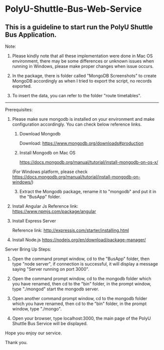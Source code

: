 # PolyU-Shuttle-Bus-Web-Service

This is a guideline to start run the PolyU Shuttle Bus Application.
--------------------------------------------------------------------------------------

Note: 

1. Please kindly note that all these implementation were done in Mac OS environment, there may be some differences or unknown issues when running in Windows, please make proper changes when issue occurs.

2. In the package, there is folder called "MongoDB Screenshots" to create MongoDB accordingly as when I tried to export the script, no records exported.

3. To insert the data, you can refer to the folder "route timetables".

--------------------------------------------------------------------------------------

Prerequisites:

1. Please make sure mongodb is installed on your environment and make configuration accordingly.  You can check below reference links.

   1) Download Mongodb

      Download: https://www.mongodb.org/downloads#production
   
   2) Install Mongodb on Mac OS

   	  https://docs.mongodb.org/manual/tutorial/install-mongodb-on-os-x/

	 (For Windows platform, please check https://docs.mongodb.org/manual/tutorial/install-mongodb-on-windows/)

   3) Extract the Mongodb package, rename it to "mongodb" and put it in the "BusApp" folder. 


2. Install Angular Js
	Reference link: https://www.npmjs.com/package/angular	

3. Install Express Server 

   Reference link: http://expressjs.com/starter/installing.html

4. Install Node.js
 https://nodejs.org/en/download/package-manager/


 Server Bring Up Steps:
 1. Open the command prompt window, cd to the "BusApp" folder, then type "node server", if connection is successful, it will display a message saying "Server running on port 3000".

 2. Open the command prompt window, cd to the mongodb folder which you have renamed, then cd to the "bin" folder, in the prompt window, type "./mongod" start the mongodb server.

 3. Open another command prompt window, cd to the mongodb folder which you have renamed, then cd to the "bin" folder, in the prompt window, type "./mongo".

 4. Open your browser, type localhost:3000, the main page of the PolyU Shuttle Bus Service will be displayed.

 Hope you enjoy our service.

 Thank you.
